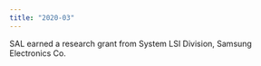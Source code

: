 ```yaml
---
title: "2020-03"
---
```


SAL earned a research grant from System LSI Division, Samsung Electronics Co.


